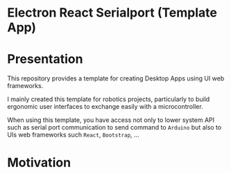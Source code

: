 # Electron React Serialport (Template App)

# Presentation
This repository provides a template for creating Desktop Apps using UI web frameworks.

I mainly created this template for robotics projects, particularly to build ergonomic user interfaces to exchange easily with a microcontroller.

When using this template, you have access not only to lower system API such as serial port communication to send command to `Arduino` but also to UIs web frameworks such `React`, `Bootstrap`, …


# Motivation
